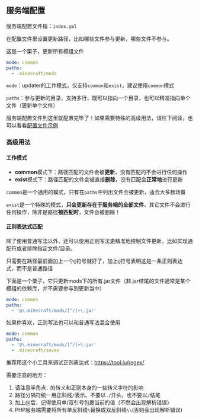 ## 服务端配置

服务端配置文件指：`index.yml`

在配置文件里设置更新路径，比如哪些文件参与更新，哪些文件不参与。

这是一个栗子，更新所有模组文件

```yaml
mode: common
paths:
  - .minecraft/mods
```

`mode`：updater的工作模式，仅支持`common`和`exist`，建议使用`common`模式

`paths`：参与更新的目录，支持多行，既可以指向一个目录，也可以精准指向单个文件（更新单个文件）

服务端配置文件到这里就配置完毕了！如果需要特殊的高级用法，请往下阅读，也可以看看[配置文件示例](服务端配置文件示例.md)

### 高级用法

#### 工作模式

- **common**模式下：路径匹配的文件会被**更新**，没有匹配的不会进行任何操作
- **exist**模式下：路径匹配的文件会被直接**删除**，没有匹配会**正常地**进行更新

`common`是一个通用的模式，只有在`paths`中列出文件会被更新，适合大多数场景

`exist`是一个特殊的模式，**只会更新存在于服务端的全部文件**，其它文件不会进行任何操作，除非是路径**被匹配时**，文件会被删除！

#### 正则表达式匹配

除了使用普通写法以外，还可以使用正则写法更精准地控制文件更新，比如实现通配符或者排除指定文件/目录。

只需要在路径最前面加上一个`@`符号就好了，加上`@`符号表明这是一条正则表达式，而不是普通路径

下面是一个栗子，它只更新mods下的所有.jar文件（非.jar结尾的文件通常是某个模组的依赖库，并不需要参与到更新当中）

```yaml
mode: common
paths:
  - '@\.minecraft/mods/[^/]+\.jar'
```

如果你喜欢，正则写法也可以和普通写法混合使用

```yaml
mode: common
paths:
  - '@\.minecraft/mods/[^/]+\.jar'
  - .minecraft/saves
```

推荐用这个小工具来调试正则表达式：https://tool.lu/regex/

需要注意的地方：

1. 请注意半角点`.` 的转义和正则本身的一些转义字符的影响
2. 路径分隔符统一用正斜线`/`表示。不要以`./`开头，也不要以`/`结尾
3. 加上@后，记得使用单/双引号包裹当前的值（不然会出现解析错误）
4. PHP服务端需要将所有单反斜线`\`替换成双反斜线`\\`(否则会出现解析错误)